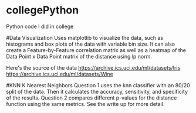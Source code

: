 # collegePython
Python code I did in college

#Data Visualization
Uses matplotlib to visualize the data, such as histograms and box plots of the data with variable bin size. It can also create a Feature-by-Feature correlation matrix as well as a heatmap of the Data Point x Data Point matrix of the distance using lp norm.

Here's the source of the data
https://archive.ics.uci.edu/ml/datasets/Iris
https://archive.ics.uci.edu/ml/datasets/Wine

#KNN
K Nearest Neighbors
Question 1 uses the knn classifier with an 80/20 split of the data. Then it calculates the accuracy, sensitivity, and specificity of the results. Question 2 compares different p-values for the distance function using the same metrics. See the write up for more detail.




